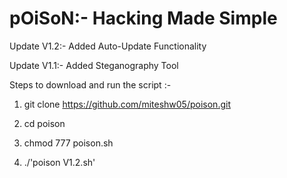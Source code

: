 # pOiSoN:- Hacking Made Simple
Update V1.2:- 
Added Auto-Update Functionality 

Update V1.1:-
Added Steganography Tool
 

Steps to download and run the script :-

1. git clone https://github.com/miteshw05/poison.git

2. cd poison 

3. chmod 777 poison.sh

4. ./'poison V1.2.sh'

